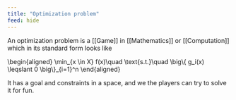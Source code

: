 ```yaml
---
title: "Optimization problem"
feed: hide
---
```


An optimization problem is a [[Game]] in [[Mathematics]] or [[Computation]] which in its standard form looks like

\begin{aligned}
\min_{x \in X} f(x)\quad \text{s.t.}\quad \big\\{ g_i(x) \leqslant 0 \big\\}_{i=1}^n
\end{aligned}

It has a goal and constraints in a space, and we the players can try to solve it for fun.
